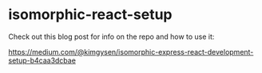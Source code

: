 # isomorphic-react-setup

Check out this blog post for info on the repo and how to use it: 

https://medium.com/@kimgysen/isomorphic-express-react-development-setup-b4caa3dcbae 

